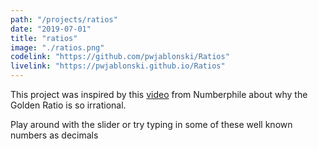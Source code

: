 ```yaml
---
path: "/projects/ratios"
date: "2019-07-01"
title: "ratios"
image: "./ratios.png"
codelink: "https://github.com/pwjablonski/Ratios"
livelink: "https://pwjablonski.github.io/Ratios"
---
```


This project was inspired by this [video](https://www.youtube.com/watch?v=sj8Sg8qnjOg) from Numberphile about why the Golden Ratio is so irrational.

Play around with the slider or try typing in some of these well known numbers as decimals